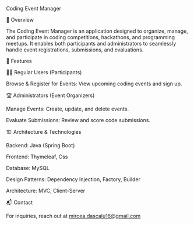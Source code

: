 Coding Event Manager

🚀 Overview

The Coding Event Manager is an application designed to organize, manage, and participate in coding competitions, hackathons, and programming meetups. It enables both participants and administrators to seamlessly handle event registrations, submissions, and evaluations.

🎯 Features

👨‍💻 Regular Users (Participants)

Browse & Register for Events: View upcoming coding events and sign up.

🏆 Administrators (Event Organizers)

Manage Events: Create, update, and delete events.

Evaluate Submissions: Review and score code submissions.

🏗 Architecture & Technologies

Backend: Java (Spring Boot)

Frontend: Thymeleaf, Css

Database: MySQL

Design Patterns: Dependency Injection, Factory, Builder

Architecture: MVC, Client-Server


📬 Contact

For inquiries, reach out at mircea.dascalu16@gmail.com
